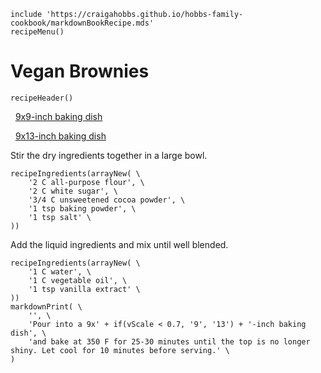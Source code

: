 ~~~ markdown-script
include 'https://craigahobbs.github.io/hobbs-family-cookbook/markdownBookRecipe.mds'
recipeMenu()
~~~

# Vegan Brownies

~~~ markdown-script
recipeHeader()
~~~

  [9x9-inch baking dish](#var.vCategory='Desserts'&var.vScale=0.67)

  [9x13-inch baking dish](#var.vCategory='Desserts'&var.vScale=1)

Stir the dry ingredients together in a large bowl.

~~~ markdown-script
recipeIngredients(arrayNew( \
    '2 C all-purpose flour', \
    '2 C white sugar', \
    '3/4 C unsweetened cocoa powder', \
    '1 tsp baking powder', \
    '1 tsp salt' \
))
~~~

Add the liquid ingredients and mix until well blended.

~~~ markdown-script
recipeIngredients(arrayNew( \
    '1 C water', \
    '1 C vegetable oil', \
    '1 tsp vanilla extract' \
))
markdownPrint( \
    '', \
    'Pour into a 9x' + if(vScale < 0.7, '9', '13') + '-inch baking dish', \
    'and bake at 350 F for 25-30 minutes until the top is no longer shiny. Let cool for 10 minutes before serving.' \
)
~~~
